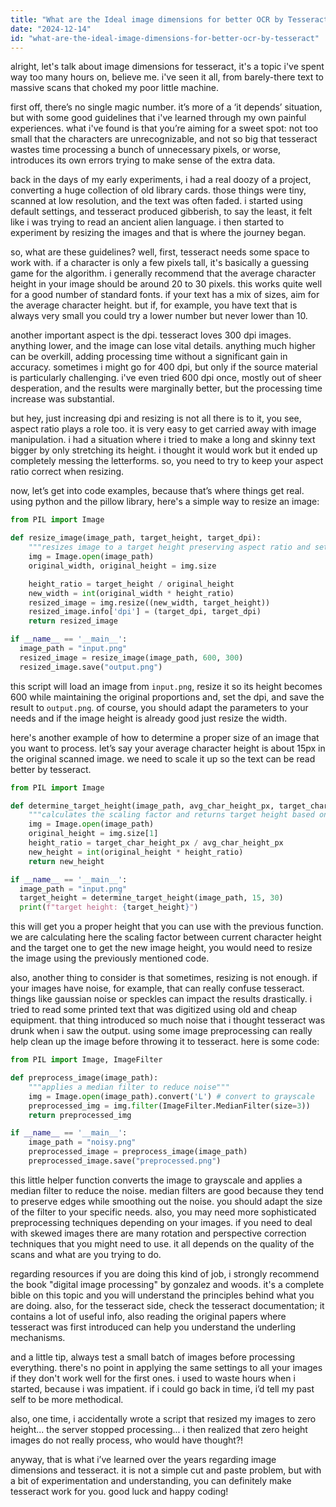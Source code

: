 ```yaml
---
title: "What are the Ideal image dimensions for better OCR by Tesseract?"
date: "2024-12-14"
id: "what-are-the-ideal-image-dimensions-for-better-ocr-by-tesseract"
---
```


alright, let's talk about image dimensions for tesseract, it's a topic i've spent way too many hours on, believe me. i've seen it all, from barely-there text to massive scans that choked my poor little machine.

first off, there’s no single magic number. it’s more of a ‘it depends’ situation, but with some good guidelines that i've learned through my own painful experiences. what i've found is that you’re aiming for a sweet spot: not too small that the characters are unrecognizable, and not so big that tesseract wastes time processing a bunch of unnecessary pixels, or worse, introduces its own errors trying to make sense of the extra data.

back in the days of my early experiments, i had a real doozy of a project, converting a huge collection of old library cards. those things were tiny, scanned at low resolution, and the text was often faded. i started using default settings, and tesseract produced gibberish, to say the least, it felt like i was trying to read an ancient alien language. i then started to experiment by resizing the images and that is where the journey began.

so, what are these guidelines? well, first, tesseract needs some space to work with. if a character is only a few pixels tall, it's basically a guessing game for the algorithm. i generally recommend that the average character height in your image should be around 20 to 30 pixels. this works quite well for a good number of standard fonts. if your text has a mix of sizes, aim for the average character height. but if, for example, you have text that is always very small you could try a lower number but never lower than 10.

another important aspect is the dpi. tesseract loves 300 dpi images. anything lower, and the image can lose vital details. anything much higher can be overkill, adding processing time without a significant gain in accuracy. sometimes i might go for 400 dpi, but only if the source material is particularly challenging. i've even tried 600 dpi once, mostly out of sheer desperation, and the results were marginally better, but the processing time increase was substantial.

but hey, just increasing dpi and resizing is not all there is to it, you see, aspect ratio plays a role too. it is very easy to get carried away with image manipulation. i had a situation where i tried to make a long and skinny text bigger by only stretching its height. i thought it would work but it ended up completely messing the letterforms. so, you need to try to keep your aspect ratio correct when resizing.

now, let’s get into code examples, because that’s where things get real. using python and the pillow library, here's a simple way to resize an image:

```python
from PIL import Image

def resize_image(image_path, target_height, target_dpi):
    """resizes image to a target height preserving aspect ratio and sets the dpi"""
    img = Image.open(image_path)
    original_width, original_height = img.size

    height_ratio = target_height / original_height
    new_width = int(original_width * height_ratio)
    resized_image = img.resize((new_width, target_height))
    resized_image.info['dpi'] = (target_dpi, target_dpi)
    return resized_image

if __name__ == '__main__':
  image_path = "input.png"
  resized_image = resize_image(image_path, 600, 300)
  resized_image.save("output.png")

```

this script will load an image from `input.png`, resize it so its height becomes 600 while maintaining the original proportions and, set the dpi, and save the result to `output.png`. of course, you should adapt the parameters to your needs and if the image height is already good just resize the width.

here's another example of how to determine a proper size of an image that you want to process. let’s say your average character height is about 15px in the original scanned image. we need to scale it up so the text can be read better by tesseract.

```python
from PIL import Image

def determine_target_height(image_path, avg_char_height_px, target_char_height_px):
    """calculates the scaling factor and returns target height based on character heights"""
    img = Image.open(image_path)
    original_height = img.size[1]
    height_ratio = target_char_height_px / avg_char_height_px
    new_height = int(original_height * height_ratio)
    return new_height

if __name__ == '__main__':
  image_path = "input.png"
  target_height = determine_target_height(image_path, 15, 30)
  print(f"target height: {target_height}")

```

this will get you a proper height that you can use with the previous function. we are calculating here the scaling factor between current character height and the target one to get the new image height, you would need to resize the image using the previously mentioned code.

also, another thing to consider is that sometimes, resizing is not enough. if your images have noise, for example, that can really confuse tesseract. things like gaussian noise or speckles can impact the results drastically. i tried to read some printed text that was digitized using old and cheap equipment. that thing introduced so much noise that i thought tesseract was drunk when i saw the output. using some image preprocessing can really help clean up the image before throwing it to tesseract. here is some code:

```python
from PIL import Image, ImageFilter

def preprocess_image(image_path):
    """applies a median filter to reduce noise"""
    img = Image.open(image_path).convert('L') # convert to grayscale
    preprocessed_img = img.filter(ImageFilter.MedianFilter(size=3))
    return preprocessed_img

if __name__ == '__main__':
    image_path = "noisy.png"
    preprocessed_image = preprocess_image(image_path)
    preprocessed_image.save("preprocessed.png")
```

this little helper function converts the image to grayscale and applies a median filter to reduce the noise. median filters are good because they tend to preserve edges while smoothing out the noise. you should adapt the size of the filter to your specific needs. also, you may need more sophisticated preprocessing techniques depending on your images. if you need to deal with skewed images there are many rotation and perspective correction techniques that you might need to use. it all depends on the quality of the scans and what are you trying to do.

regarding resources if you are doing this kind of job, i strongly recommend the book "digital image processing" by gonzalez and woods. it's a complete bible on this topic and you will understand the principles behind what you are doing. also, for the tesseract side, check the tesseract documentation; it contains a lot of useful info, also reading the original papers where tesseract was first introduced can help you understand the underling mechanisms.

and a little tip, always test a small batch of images before processing everything. there's no point in applying the same settings to all your images if they don't work well for the first ones. i used to waste hours when i started, because i was impatient. if i could go back in time, i’d tell my past self to be more methodical.

also, one time, i accidentally wrote a script that resized my images to zero height... the server stopped processing... i then realized that zero height images do not really process, who would have thought?!

anyway, that is what i’ve learned over the years regarding image dimensions and tesseract. it is not a simple cut and paste problem, but with a bit of experimentation and understanding, you can definitely make tesseract work for you. good luck and happy coding!
